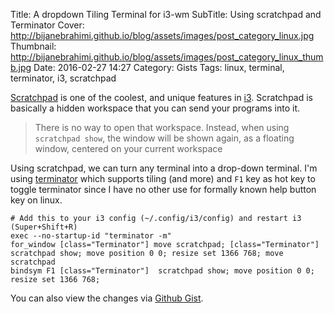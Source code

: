 Title: A dropdown Tiling Terminal for i3-wm
SubTitle: Using scratchpad and Terminator
Cover: http://bijanebrahimi.github.io/blog/assets/images/post_category_linux.jpg
Thumbnail: http://bijanebrahimi.github.io/blog/assets/images/post_category_linux_thumb.jpg
Date: 2016-02-27 14:27
Category: Gists
Tags: linux, terminal, terminator, i3, scratchpad


[Scratchpad](http://i3wm.org/docs/userguide.html#_scratchpad) is one of the
coolest, and unique features in [i3](http://i3wm.org). Scratchpad is basically a
hidden workspace that you can send your programs into it.

> There is no way to open that workspace. Instead, when using `scratchpad show`,
the window will be shown again, as a floating window, centered on your current
workspace

Using scratchpad, we can turn any terminal into a drop-down terminal. I'm using [terminator](www.tenshu.net/p/terminator.html) which supports tiling (and more)
and `F1` key as hot key to toggle terminator since I have no other use for formally
known help button key on linux.

```
# Add this to your i3 config (~/.config/i3/config) and restart i3 (Super+Shift+R)
exec --no-startup-id "terminator -m"
for_window [class="Terminator"] move scratchpad; [class="Terminator"] scratchpad show; move position 0 0; resize set 1366 768; move scratchpad
bindsym F1 [class="Terminator"]  scratchpad show; move position 0 0; resize set 1366 768;
```
You can also view the changes via [Github Gist](https://gist.github.com/bijanebrahimi/6641e8022dffb2e6a5dd).
